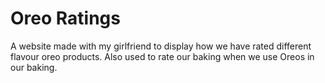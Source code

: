 # Oreo Ratings
A website made with my girlfriend to display how we have rated different flavour oreo products. Also used to rate our baking when we use Oreos in our baking.
